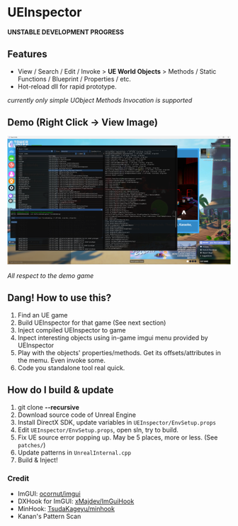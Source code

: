 # UEInspector

**UNSTABLE DEVELOPMENT PROGRESS**

## Features

* View / Search / Edit / Invoke > **UE World Objects** > Methods / Static Functions / Blueprint / Properties / etc.
* Hot-reload dll for rapid prototype.

*currently only simple UObject Methods Invocation is supported*

## Demo (Right Click -> View Image)

![UEInspector Demo](demo.png)

*All respect to the demo game*

## Dang! How to use this?

1. Find an UE game
2. Build UEInspector for that game (See next section)
3. Inject compiled UEInspector to game
4. Inpect interesting objects using in-game imgui menu provided by UEInspector
5. Play with the objects' properties/methods. Get its offsets/attributes in the memu. Even invoke some.
6. Code you standalone tool real quick.


## How do I build & update

1. git clone **--recursive** <THIS REPO>
2. Download source code of Unreal Engine
3. Install DirectX SDK, update variables in `UEInspector/EnvSetup.props`
4. Edit `UEInspector/EnvSetup.props`, open sln, try to build.
5. Fix UE source error popping up. May be 5 places, more or less. (See `patches/`)
6. Update patterns in `UnrealInternal.cpp`
7. Build & Inject!


### Credit

- ImGUI: [ocornut/imgui](https://github.com/ocornut/imgui)
- DXHook for ImGUI: [xMajdev/ImGuiHook](https://www.unknowncheats.me/forum/d3d-tutorials-and-source/457178-imgui-hook-directx12-directx11-directx9-x64-x86.html)
- MinHook: [TsudaKageyu/minhook](https://github.com/TsudaKageyu/minhook)
- Kanan's Pattern Scan
